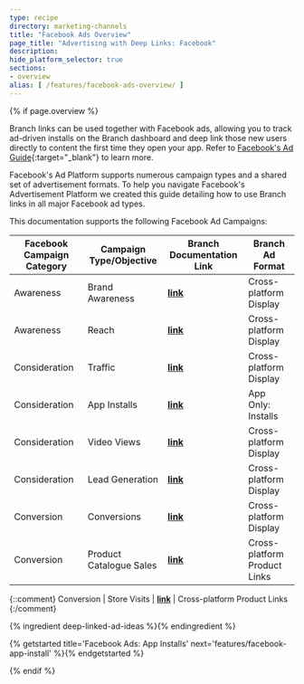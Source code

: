 ```yaml
---
type: recipe
directory: marketing-channels
title: "Facebook Ads Overview"
page_title: "Advertising with Deep Links: Facebook"
description:
hide_platform_selector: true
sections:
- overview
alias: [ /features/facebook-ads-overview/ ]
---
```


{% if page.overview %}

Branch links can be used together with Facebook ads, allowing you to track ad-driven installs on the Branch dashboard and deep link those new users directly to content the first time they open your app. Refer to [Facebook's Ad Guide](https://www.facebook.com/business/ads-guide){:target="_blank"} to learn more.

Facebook's Ad Platform supports numerous campaign types and a shared set of advertisement formats. To help you navigate Facebook's Advertisement Platform we created this guide detailing how to use Branch links in all major Facebook ad types.

This documentation supports the following Facebook Ad Campaigns:

Facebook Campaign Category | Campaign Type/Objective | Branch Documentation Link | Branch Ad Format
--- | --- | --- | ---
Awareness | Brand Awareness | **[link]({{base.url}}/marketing-channels/facebook-platform-ads/)** | Cross-platform Display
Awareness | Reach | **[link]({{base.url}}/marketing-channels/facebook-platform-ads/)** | Cross-platform Display
Consideration | Traffic | **[link]({{base.url}}/marketing-channels/facebook-conversion-ads/)** | Cross-platform Display
Consideration | App Installs | **[link]({{base.url}}/marketing-channels/facebook-app-install/)** | App Only: Installs
Consideration | Video Views | **[link]({{base.url}}/marketing-channels/facebook-platform-ads/)** | Cross-platform Display
Consideration | Lead Generation | **[link]({{base.url}}/marketing-channels/facebook-platform-ads/)** | Cross-platform Display
Conversion | Conversions | **[link]({{base.url}}/marketing-channels/facebook-conversion-ads/)** | Cross-platform Display
Conversion | Product Catalogue Sales | **[link]({{base.url}}/marketing-channels/facebook-dynamic-ads/)** | Cross-platform Product Links

{::comment}
Conversion | Store Visits | **[link]()** | Cross-platform Product Links
{:/comment}

{% ingredient deep-linked-ad-ideas %}{% endingredient %}

{% getstarted title='Facebook Ads: App Installs' next='features/facebook-app-install' %}{% endgetstarted %}

{% endif %}
